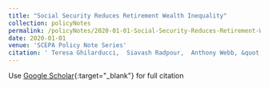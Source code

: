 ```yaml
---
title: "Social Security Reduces Retirement Wealth Inequality"
collection: policyNotes
permalink: /policyNotes/2020-01-01-Social-Security-Reduces-Retirement-Wealth-Inequality
date: 2020-01-01
venue: 'SCEPA Policy Note Series'
citation: ' Teresa Ghilarducci,  Siavash Radpour,  Anthony Webb, &quot;Social Security Reduces Retirement Wealth Inequality.&quot; SCEPA Policy Note Series, 2020.'
---
```

Use [Google Scholar](https://scholar.google.com/scholar?q=Social+Security+Reduces+Retirement+Wealth+Inequality){:target="_blank"} for full citation